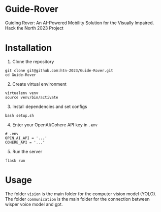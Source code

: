 # Guide-Rover

Guiding Rover: An AI-Powered Mobility Solution for the Visually Impaired. Hack the North 2023 Project

# Installation

1. Clone the repository

```
git clone git@github.com:htn-2023/Guide-Rover.git
cd Guide-Rover
```

2. Create virtual environment

```
virtualenv venv
source venv/bin/activate
```

3. Install dependencies and set configs

```
bash setup.sh
```

4. Enter your OpenAI/Cohere API key in `.env`

```
# .env
OPEN_AI_API = '...'
COHERE_API = '...'
```

5. Run the server

```
flask run
```

# Usage

The folder `vision` is the main folder for the computer vision model (YOLO). The folder `communication` is the main folder for the connection between wisper voice model and gpt.
